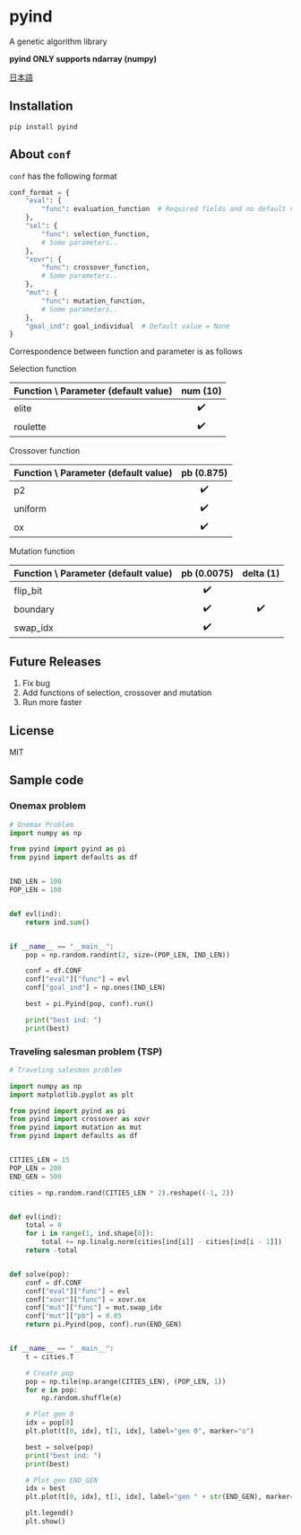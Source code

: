 # pyind
A genetic algorithm library

**pyind ONLY supports ndarray (numpy)**

[日本語](https://github.com/chankane/pyind/blob/dev/README.ja.md)

## Installation
``pip install pyind``

## About `conf`
`conf` has the following format
```python
conf_format = {
    "eval": {
        "func": evaluation_function  # Required fields and no default value.
    },
    "sel": {
        "func": selection_function,
        # Some parameters..
    },
    "xovr": {
        "func": crossover_function,
        # Some parameters..
    },
    "mut": {
        "func": mutation_function,
        # Some parameters..
    },
    "goal_ind": goal_individual  # Default value = None
}
```
Correspondence between function and parameter is as follows

Selection function

Function \ Parameter (default value) | num (10)
-- | :--:
elite | :heavy_check_mark:
roulette | :heavy_check_mark:


Crossover function

Function \ Parameter (default value) | pb (0.875)
-- | :--:
p2 | :heavy_check_mark:
uniform | :heavy_check_mark:
ox | :heavy_check_mark:

Mutation function

Function \ Parameter (default value) | pb (0.0075)| delta (1)
-- | :--: | :--:
flip_bit | :heavy_check_mark:
boundary | :heavy_check_mark: | :heavy_check_mark:
swap_idx | :heavy_check_mark:

## Future Releases
1. Fix bug
1. Add functions of selection, crossover and mutation
1. Run more faster
## License
MIT

## Sample code
### Onemax problem
```python
# Onemax Problem
import numpy as np

from pyind import pyind as pi
from pyind import defaults as df


IND_LEN = 100
POP_LEN = 100


def evl(ind):
    return ind.sum()


if __name__ == "__main__":
    pop = np.random.randint(2, size=(POP_LEN, IND_LEN))

    conf = df.CONF
    conf["eval"]["func"] = evl
    conf["goal_ind"] = np.ones(IND_LEN)

    best = pi.Pyind(pop, conf).run()

    print("best ind: ")
    print(best)

```
### Traveling salesman problem (TSP)
```python
# Traveling salesman problem

import numpy as np
import matplotlib.pyplot as plt

from pyind import pyind as pi
from pyind import crossover as xovr
from pyind import mutation as mut
from pyind import defaults as df


CITIES_LEN = 15
POP_LEN = 200
END_GEN = 500

cities = np.random.rand(CITIES_LEN * 2).reshape((-1, 2))


def evl(ind):
    total = 0
    for i in range(1, ind.shape[0]):
        total += np.linalg.norm(cities[ind[i]] - cities[ind[i - 1]])
    return -total


def solve(pop):
    conf = df.CONF
    conf["eval"]["func"] = evl
    conf["xovr"]["func"] = xovr.ox
    conf["mut"]["func"] = mut.swap_idx
    conf["mut"]["pb"] = 0.05
    return pi.Pyind(pop, conf).run(END_GEN)


if __name__ == "__main__":
    t = cities.T

    # Create pop
    pop = np.tile(np.arange(CITIES_LEN), (POP_LEN, 1))
    for e in pop:
        np.random.shuffle(e)

    # Plot gen 0
    idx = pop[0]
    plt.plot(t[0, idx], t[1, idx], label="gen 0", marker="o")

    best = solve(pop)
    print("best ind: ")
    print(best)

    # Plot gen END_GEN
    idx = best
    plt.plot(t[0, idx], t[1, idx], label="gen " + str(END_GEN), marker="o")

    plt.legend()
    plt.show()

```
